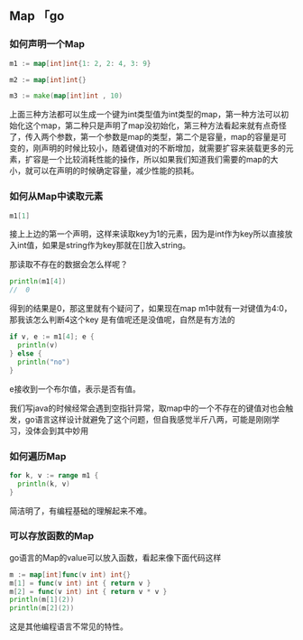 ## Map  「go

### 如何声明一个Map

```go
m1 := map[int]int{1: 2, 2: 4, 3: 9}

m2 := map[int]int{}

m3 := make(map[int]int , 10)
```

​	上面三种方法都可以生成一个键为int类型值为int类型的map，第一种方法可以初始化这个map，第二种只是声明了map没初始化，第三种方法看起来就有点奇怪了，传入两个参数，第一个参数是map的类型，第二个是容量，map的容量是可变的，刚声明的时候比较小，随着键值对的不断增加，就需要扩容来装载更多的元素，扩容是一个比较消耗性能的操作，所以如果我们知道我们需要的map的大小，就可以在声明的时候确定容量，减少性能的损耗。

### 如何从Map中读取元素

```go
m1[1]
```

接上上边的第一个声明，这样来读取key为1的元素，因为是int作为key所以直接放入int值，如果是string作为key那就在[]放入string。

那读取不存在的数据会怎么样呢？

```go
println(m1[4])
//  0
```

得到的结果是0，那这里就有个疑问了，如果现在map m1中就有一对键值为4:0，那我该怎么判断4这个key 是有值呢还是没值呢，自然是有方法的

```go
if v, e := m1[4]; e {
  println(v)
} else {
  println("no")
}
```

e接收到一个布尔值，表示是否有值。

我们写java的时候经常会遇到空指针异常，取map中的一个不存在的键值对也会触发，go语言这样设计就避免了这个问题，但自我感觉半斤八两，可能是刚刚学习，没体会到其中妙用

### 如何遍历Map

```go
for k, v := range m1 {
  println(k, v)
}
```

简洁明了，有编程基础的理解起来不难。

### 可以存放函数的Map

go语言的Map的value可以放入函数，看起来像下面代码这样

```go
m := map[int]func(v int) int{}
m[1] = func(v int) int { return v }
m[2] = func(v int) int { return v * v }
println(m[1](2))
println(m[2](2))
```

这是其他编程语言不常见的特性。